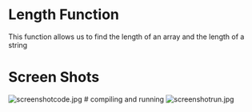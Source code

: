 # Length Function
This function allows us to find the length of an array and the length of a string
# Screen Shots
<img src="https://www.mediafire.com/convkey/3468/bm9miyhlp2cjhuu6g.jpg" alt="screenshotcode.jpg">
# compiling and running
<img src="https://www.mediafire.com/convkey/3910/cha8v2136aq9in76g.jpg" alt="screenshotrun.jpg">
